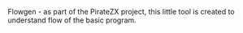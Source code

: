 Flowgen - as part of the PirateZX project, this little tool is created to understand flow of the basic program.

